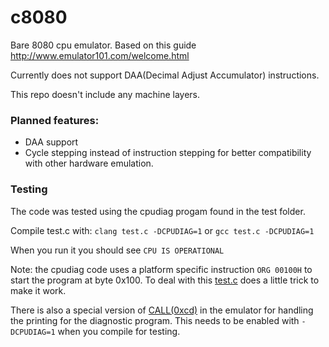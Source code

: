 # c8080
Bare 8080 cpu emulator. Based on this guide http://www.emulator101.com/welcome.html

Currently does not support DAA(Decimal Adjust Accumulator) instructions.

This repo doesn't include any machine layers.

### Planned features:
- DAA support
- Cycle stepping instead of instruction stepping for better compatibility with other hardware emulation.

### Testing
The code was tested using the cpudiag progam found in the test folder. 

Compile test.c with:
`clang test.c -DCPUDIAG=1` 
or `gcc test.c -DCPUDIAG=1`

When you run it you should see `CPU IS OPERATIONAL`


Note: the cpudiag code uses a platform specific instruction `ORG 00100H` to start the program at byte 0x100.
To deal with this [test.c](https://github.com/Sir-Irk/c8080/blob/bd9e242ad73db7ae3c7343e605eeb6a002eb4431/test/test.c#L58) does a little trick to make it work.

There is also a special version of [CALL(0xcd)](https://github.com/Sir-Irk/c8080/blob/48cfecebc5079d6b22f81234cc32750625f2017e/c8080.c#L585) in the emulator for handling the printing for the diagnostic program. This needs to be enabled with `-DCPUDIAG=1` when you compile for testing.
